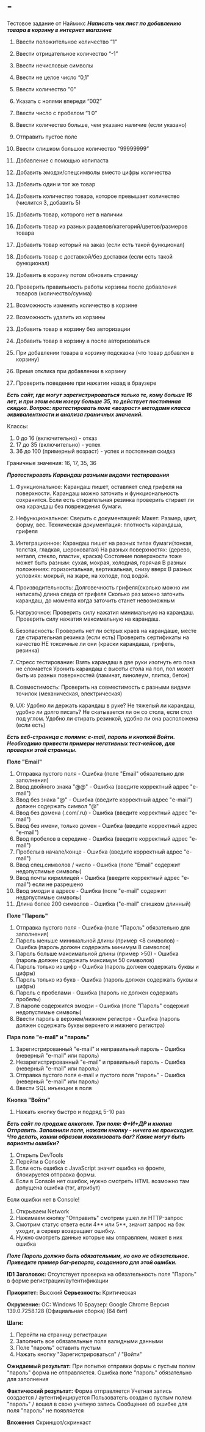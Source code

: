 # -
Тестовое задание от Наймикс
***Написать чек лист по добавлению товара в корзину в интернет магазине***

1. Ввести положительное количество ”1”
2. Ввести отрицательное количество “-1”
3. Ввести нечисловые символы
4. Ввести не целое число “0,1”
5. Ввести количество "0"
6. Указать с нолями впереди “002”
7. Ввести число с пробелом “1 0”
8. Ввести количество больше, чем указано наличие (если указано)
9. Отправить пустое поле
10. Ввести слишком большое количество “99999999”
11. Добавление с помощью копипаста
12. Добавить эмодзи/спецсимволы вместо цифры количества

13. Добавить один и тот же товар
14. Добавить количество товара, которое превышает количество (числится 3, добавить 5)
15. Добавить товар, которого нет в наличии
16. Добавить товар из разных разделов/категорий/цветов/размеров товара
17. Добавить товар который на заказ (если есть такой функционал)
18. Добавить товар с доставкой/без доставки (если есть такой функционал)
19. Добавить в корзину потом обновить страницу

20. Проверить правильность работы корзины после добавления товаров (количество/сумма)
21. Возможность изменить количество в корзине
22. Возможность удалить из корзины
23. Добавить товар в корзину без авторизации
24. Добавить товар в корзину а после авторизоваться
25. При добавлении товара в корзину подсказка (что товар добавлен в корзину)
26. Время отклика при добавлении в корзину
27. Проверить поведение при нажатии назад в браузере

***Есть сайт, где могут зарегистрироваться только те, кому больше 16 лет, и при этом если юзеру больше 35, то действует постоянная скидка. Вопрос: протестировать поле «возраст» методами класса эквивалентности и анализа граничных значений.***

Классы:
1) 0 до 16 (включительно) - отказ
2) 17 до 35 (включительно) - успех
3) 36 до 100 (примерный возраст) - успех и постоянная скидка

Граничные значения: 16, 17, 35, 36

***Протестировать Карандаш разными видами тестирования***

1. Функциональное:
   Карандаш пишет, оставляет след грифеля на поверхности.
   Карандаш можно заточить и функциональность сохранится.
   Если есть стирательная резинка проверить стирает ли она карандаш без повреждения бумаги.

2. Нефункциональное:
   Сверить с документацией:
   Макет: Размер, цвет, форму, вес.
   Техническая документация: плотность карандаша, грифеля

3. Интеграционное:
   Карандаш пишет на разных типах бумаги(тонкая, толстая, гладкая, шероховатая)
   На разных поверхностях: (дерево, металл, стекло, пластик, краска)
   Состояние поверхности тоже может быть разным: сухая, мокрая, холодная, горячая
   В разных положениях: горизонтальная, вертикальная, снизу вверх
   В разных условиях: мокрый, на жаре, на холоде, под водой.

4. Производительность:
   Долговечность грифеля(сколько можно им написать) длина следа от грифеля
   Сколько раз можно заточить карандаш, до момента когда заточить станет невозможным

5. Нагрузочное:
   Проверить силу нажатия минимальную на карандаш.
   Проверить силу нажатия максимальную на карандаш.

6. Безопасность:
   Проверить нет ли острых краев на карандаше, месте где стирательная резинка (если есть)
   Проверить сертификаты на качество НЕ токсичные ли они (краски карандаша, грифель, резинка)

7. Стресс тестирование:
   Взять карандаш в две руки изогнуть его пока не сломается
   Уронить карандаш с высоты стола на пол, пол может быть из разных поверхностей (ламинат, линолеум, плитка, бетон)

8. Совместимость:
   Проверить на совместимость с разными видами точилок (механическая, электрическая)

9. UX:
   Удобно ли держать карандаш в руке?
   Не тяжелый ли карандаш, удобно ли долго писать?
   Не скатывается ли он со стола, если стол под углом.
   Удобно ли стирать резинкой, удобно ли она расположена (если есть)

***Есть веб-страница с полями: e-mail, пароль и кнопкой Войти. Необходимо привести примеры негативных тест-кейсов, для проверки этой страницы.***

**Поле "Email"**

1. Отправка пустого поля - Ошибка (поле "Email" обязательно для заполнения)
2. Ввод двойного знака "@@" - Ошибка (введите корректный адрес "e-mail")
3. Ввод без знака "@" - Ошибка (введите корректный адрес "e-mail") должен содержать символ "@"
4. Ввод без домена (.com/.ru) - Ошибка (введите корректный адрес "e-mail")
5. Ввод без имени, только домен - Ошибка (введите корректный адрес "e-mail")
6. Ввод пробелов в середине - Ошибка (введите корректный адрес "e-mail")
7. Пробелы в начале/конце - Ошибка (введите корректный адрес "e-mail")
8. Ввод спец.символов / число - Ошибка (поле "Email" содержит недопустимые символы)
9. Ввод почты кириллицей - Ошибка (введите корректный адрес "e-mail") если не разрешено
10. Ввод эмодзи в адресе - Ошибка (поле "e-mail" содержит недопустимые символы)
11. Длина более 200 символов - Ошибка ("e-mail" слишком длинный)

**Поле "Пароль"**

1. Отправка пустого поля - Ошибка (поле "Пароль" обязательно для заполнения)
2. Пароль меньше минимальной длины (пример <8 символов) - Ошибка (пароль должен содержать минимум 8 символов)
3. Пароль больше максимальной длины (пример >50) - Ошибка (пароль должен содержать максимум 50 символов)
4. Пароль только из цифр - Ошибка (пароль должен содержать буквы и цифры)
5. Пароль только из букв - Ошибка (пароль должен содержать буквы и цифры)
6. Пароль с пробелами - Ошибка (пароль не должен содержать пробелы)
7. В пароле содержится эмодзи - Ошибка (поле "Пароль" содержит недопустимые символы)
8. Ввести пароль в верхнем/нижнем регистре - Ошибка (пароль должен содержать буквы верхнего и нижнего регистра)

**Пара поле "e-mail" и "пароль"**

1. Зарегистрированный "e-mail" и неправильный пароль - Ошибка (неверный "e-mail" или пароль)
2. Незарегистрированный "e-mail" и правильный пароль - Ошибка (неверный "e-mail" или пароль)
3. Отправка пустого поля e-mail и пустого поля "пароль" - Ошибка (неверный "e-mail" или пароль)
4. Ввести SQL инъекции в поля

**Кнопка "Войти"**

1. Нажать кнопку быстро и подряд 5-10 раз

***Есть сайт по продаже алкоголя. Три поля: Ф+И+ДР и кнопка Отправить. Заполнили поля, нажали кнопку - ничего не происходит. Что делать, каким образом локализовать баг? Какие могут быть варианты ошибки?***

1. Открыть DevTools
2. Перейти в Console
3. Если есть ошибка с JavaScript значит ошибка на фронте, блокируется отправка формы.
4. Если в Console нет ошибок, нужно смотреть HTML возможно там допущена ошибка (тэг, атрибут)

Если ошибки нет в Console!
1. Открываем Network
2. Нажимаем кнопку "Отправить" смотрим ушел ли HTTP-запрос
3. Смотрим статус ответа если 4** или 5**, значит запрос на бэк уходит, а сервер возвращает ошибку.
4. Нужно смотреть данные которые мы отправляем, может в них ошибка

***Поле Пароль должно быть обязательным, но оно не обязательное. Приведите пример баг-репорта, созданного для этой ошибки.***

**ID1**
**Заголовок:** Отсутствует проверка на обязательность поля "Пароль" в форме регистрации/аутентификации

**Приоритет:** Высокий
**Серьезность:** Критическая

**Окружение:**
ОС: Windows 10
Браузер: Google Chrome Версия 139.0.7258.128 (Официальная сборка) (64 бит)

**Шаги:**
1. Перейти на страницу регистрации
2. Заполнить все обязательные поля валидными данными
3. Поле "пароль" оставить пустым
4. Нажать кнопку "Зарегистрироваться" / "Войти"

**Ожидаемый результат:**
При попытке отправки формы с пустым полем "пароль" форма не отправляется.
Ошибка поле "пароль" обязательно для заполнения

**Фактический результат:**
Форма отправляется
Учетная запись создается / аутентифицируется
Пользователь создан с пустым полем "пароль" / вошел в свою учетную запись
Сообщение об ошибке для поля "пароль" не появляется

**Вложения**
Скриншот/скринкаст


